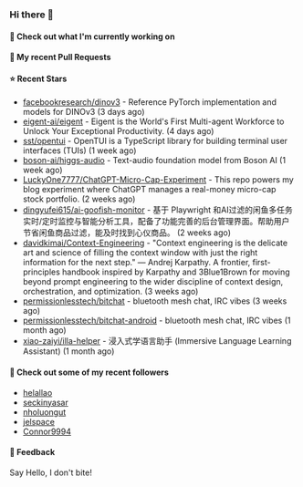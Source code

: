 ### Hi there 👋

#### 👷 Check out what I'm currently working on

#### 🔨 My recent Pull Requests


#### ⭐ Recent Stars

- [facebookresearch/dinov3](https://github.com/facebookresearch/dinov3) - Reference PyTorch implementation and models for DINOv3 (3 days ago)
- [eigent-ai/eigent](https://github.com/eigent-ai/eigent) - Eigent is the World&#39;s First Multi-agent Workforce to Unlock Your Exceptional Productivity. (4 days ago)
- [sst/opentui](https://github.com/sst/opentui) - OpenTUI is a TypeScript library for building terminal user interfaces (TUIs) (1 week ago)
- [boson-ai/higgs-audio](https://github.com/boson-ai/higgs-audio) - Text-audio foundation model from Boson AI (1 week ago)
- [LuckyOne7777/ChatGPT-Micro-Cap-Experiment](https://github.com/LuckyOne7777/ChatGPT-Micro-Cap-Experiment) - This repo powers my blog experiment where ChatGPT manages a real-money micro-cap stock portfolio. (2 weeks ago)
- [dingyufei615/ai-goofish-monitor](https://github.com/dingyufei615/ai-goofish-monitor) - 基于 Playwright 和AI过滤的闲鱼多任务实时/定时监控与智能分析工具，配备了功能完善的后台管理界面。帮助用户节省闲鱼商品过滤，能及时找到心仪商品。 (2 weeks ago)
- [davidkimai/Context-Engineering](https://github.com/davidkimai/Context-Engineering) - &#34;Context engineering is the delicate art and science of filling the context window with just the right information for the next step.&#34; — Andrej Karpathy. A frontier, first-principles handbook inspired by Karpathy and 3Blue1Brown for moving beyond prompt engineering to the wider discipline of context design, orchestration, and optimization. (3 weeks ago)
- [permissionlesstech/bitchat](https://github.com/permissionlesstech/bitchat) - bluetooth mesh chat, IRC vibes (3 weeks ago)
- [permissionlesstech/bitchat-android](https://github.com/permissionlesstech/bitchat-android) - bluetooth mesh chat, IRC vibes (1 month ago)
- [xiao-zaiyi/illa-helper](https://github.com/xiao-zaiyi/illa-helper) - 浸入式学语言助手 (Immersive Language Learning Assistant) (1 month ago)

#### 👯 Check out some of my recent followers

- [helallao](https://github.com/helallao)
- [seckinyasar](https://github.com/seckinyasar)
- [nholuongut](https://github.com/nholuongut)
- [jelspace](https://github.com/jelspace)
- [Connor9994](https://github.com/Connor9994)

#### 💬 Feedback

Say Hello, I don't bite!